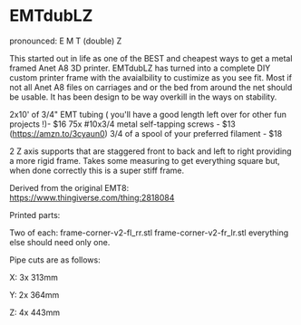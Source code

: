# EMTdubLZ

pronounced: E M T (double) Z


This started out in life as one of the BEST and cheapest ways to get a metal framed Anet A8 3D printer. EMTdubLZ has turned into a complete DIY custom printer frame with the avaialbility to custimize as you see fit. Most if not all Anet A8 files on carriages and or the bed from around the net should be usable. It has been design to be way overkill in the ways on stability. 

2x10' of 3/4" EMT tubing ( you'll have a good length left over for other fun projects !)- $16
75x #10x3/4 metal self-tapping screws - $13 (https://amzn.to/3cyaun0)
3/4 of a spool of your preferred filament - $18

2 Z axis supports that are staggered front to back and left to right providing a more rigid frame. Takes some measuring to get everything square but, when done correctly this is a super stiff frame.

Derived from the original EMT8: https://www.thingiverse.com/thing:2818084

Printed parts:

Two of each:
frame-corner-v2-fl_rr.stl 
frame-corner-v2-fr_lr.stl 
everything else should need only one.

Pipe cuts are as follows:

X: 3x 313mm

Y: 2x 364mm

Z: 4x 443mm

